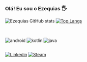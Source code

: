 ### Olá! Eu sou o Ezequias 🖐️

![Ezequias GitHub stats](https://github-readme-stats.vercel.app/api?username=DevEzequias&show_icons=true&theme=tokyonight) 
[![Top Langs](https://github-readme-stats.vercel.app/api/top-langs/?username=DevEzequias&theme=tokyonight)](https://github.com/DevEzequias/github-readme-stats)
 

##

<div style="display: inline_block"><br/>
<img alt="android" src="https://img.shields.io/badge/Android-3DDC84?style=for-the-badge&logo=android&logoColor=white"/>
<img alt="kotlin" src="https://img.shields.io/badge/Kotlin-0095D5?&style=for-the-badge&logo=kotlin&logoColor=white"/>
<img alt="java" src="https://img.shields.io/badge/Java-ED8B00?style=for-the-badge&logo=java&logoColor=white"/>
</div>

##

[![Linkedin](https://img.shields.io/badge/LinkedIn-0077B5?style=for-the-badge&logo=linkedin&logoColor=white)](https://www.linkedin.com/in/ezequias-santos-ribeiro-b947b947/)
[![Steam](https://img.shields.io/badge/Steam-000000?style=for-the-badge&logo=steam&logoColor=white)](https://steamcommunity.com/profiles/76561198181565178/)
